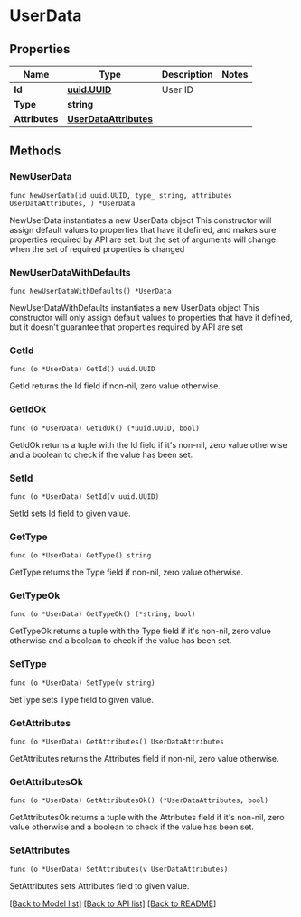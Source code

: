 # UserData

## Properties

Name | Type | Description | Notes
------------ | ------------- | ------------- | -------------
**Id** | [**uuid.UUID**](uuid.UUID.md) | User ID | 
**Type** | **string** |  | 
**Attributes** | [**UserDataAttributes**](UserDataAttributes.md) |  | 

## Methods

### NewUserData

`func NewUserData(id uuid.UUID, type_ string, attributes UserDataAttributes, ) *UserData`

NewUserData instantiates a new UserData object
This constructor will assign default values to properties that have it defined,
and makes sure properties required by API are set, but the set of arguments
will change when the set of required properties is changed

### NewUserDataWithDefaults

`func NewUserDataWithDefaults() *UserData`

NewUserDataWithDefaults instantiates a new UserData object
This constructor will only assign default values to properties that have it defined,
but it doesn't guarantee that properties required by API are set

### GetId

`func (o *UserData) GetId() uuid.UUID`

GetId returns the Id field if non-nil, zero value otherwise.

### GetIdOk

`func (o *UserData) GetIdOk() (*uuid.UUID, bool)`

GetIdOk returns a tuple with the Id field if it's non-nil, zero value otherwise
and a boolean to check if the value has been set.

### SetId

`func (o *UserData) SetId(v uuid.UUID)`

SetId sets Id field to given value.


### GetType

`func (o *UserData) GetType() string`

GetType returns the Type field if non-nil, zero value otherwise.

### GetTypeOk

`func (o *UserData) GetTypeOk() (*string, bool)`

GetTypeOk returns a tuple with the Type field if it's non-nil, zero value otherwise
and a boolean to check if the value has been set.

### SetType

`func (o *UserData) SetType(v string)`

SetType sets Type field to given value.


### GetAttributes

`func (o *UserData) GetAttributes() UserDataAttributes`

GetAttributes returns the Attributes field if non-nil, zero value otherwise.

### GetAttributesOk

`func (o *UserData) GetAttributesOk() (*UserDataAttributes, bool)`

GetAttributesOk returns a tuple with the Attributes field if it's non-nil, zero value otherwise
and a boolean to check if the value has been set.

### SetAttributes

`func (o *UserData) SetAttributes(v UserDataAttributes)`

SetAttributes sets Attributes field to given value.



[[Back to Model list]](../README.md#documentation-for-models) [[Back to API list]](../README.md#documentation-for-api-endpoints) [[Back to README]](../README.md)


